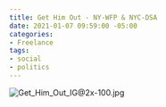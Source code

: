 ```yaml
---
title: Get Him Out - NY-WFP & NYC-DSA
date: 2021-01-07 09:59:00 -05:00
categories:
- Freelance
tags:
- social
- politics
---
```


![Get_Him_Out_IG@2x-100.jpg](/uploads/Get_Him_Out_IG@2x-100.jpg)